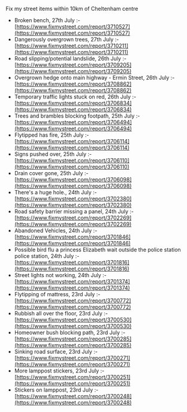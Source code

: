 Fix my street items within 10km of Cheltenham centre

<!-- fix_marker starts -->

- Broken bench, 27th July :- [https://www.fixmystreet.com/report/3710527](https://www.fixmystreet.com/report/3710527)
- Dangerously overgrown trees, 27th July :- [https://www.fixmystreet.com/report/3710211](https://www.fixmystreet.com/report/3710211)
- Road slipping/potential landslide, 26th July :- [https://www.fixmystreet.com/report/3709205](https://www.fixmystreet.com/report/3709205)
- Overgrown hedge onto main highway - Ermin Street, 26th July :- [https://www.fixmystreet.com/report/3708862](https://www.fixmystreet.com/report/3708862)
- Temporary traffic lights stuck on red, 26th July :- [https://www.fixmystreet.com/report/3706834](https://www.fixmystreet.com/report/3706834)
- Trees and brambles blocking footpath, 25th July :- [https://www.fixmystreet.com/report/3706494](https://www.fixmystreet.com/report/3706494)
- Flytipped has fire, 25th July :- [https://www.fixmystreet.com/report/3706114](https://www.fixmystreet.com/report/3706114)
- Signs pushed over, 25th July :- [https://www.fixmystreet.com/report/3706110](https://www.fixmystreet.com/report/3706110)
- Drain cover gone, 25th July :- [https://www.fixmystreet.com/report/3706098](https://www.fixmystreet.com/report/3706098)
- There's a huge hole., 24th July :- [https://www.fixmystreet.com/report/3702380](https://www.fixmystreet.com/report/3702380)
- Road safety barrier missing a panel, 24th July :- [https://www.fixmystreet.com/report/3702269](https://www.fixmystreet.com/report/3702269)
- Abandoned Vehicles, 24th July :- [https://www.fixmystreet.com/report/3701846](https://www.fixmystreet.com/report/3701846)
- Possible bird flu a princess Elizabeth wait outside the police station police station, 24th July :- [https://www.fixmystreet.com/report/3701816](https://www.fixmystreet.com/report/3701816)
- Street lights not working, 24th July :- [https://www.fixmystreet.com/report/3701374](https://www.fixmystreet.com/report/3701374)
- Flytipping of mattress, 23rd July :- [https://www.fixmystreet.com/report/3700772](https://www.fixmystreet.com/report/3700772)
- Rubbish all over the floor, 23rd July :- [https://www.fixmystreet.com/report/3700530](https://www.fixmystreet.com/report/3700530)
- Homeowner bush blocking path, 23rd July :- [https://www.fixmystreet.com/report/3700285](https://www.fixmystreet.com/report/3700285)
- Sinking road surface, 23rd July :- [https://www.fixmystreet.com/report/3700271](https://www.fixmystreet.com/report/3700271)
- More lamppost stickers, 23rd July :- [https://www.fixmystreet.com/report/3700251](https://www.fixmystreet.com/report/3700251)
- Stickers on lamppost, 23rd July :- [https://www.fixmystreet.com/report/3700248](https://www.fixmystreet.com/report/3700248)

<!-- fix_marker ends -->